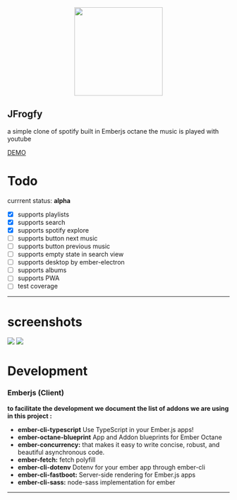 <div align="center"> <img width="200" src="https://user-images.githubusercontent.com/4649902/53248742-6df70900-3684-11e9-88d0-cfeeb67a430a.png"></div>

JFrogfy
---

a simple clone of spotify built in Emberjs octane the music is played with youtube

[DEMO
](https://jfrogfy.herokuapp.com/)

# Todo
currrent status: **alpha**

- [x] supports playlists
- [x] supports search
- [x] supports spotify explore
- [ ] supports button next music
- [ ] supports button previous music
- [ ] supports empty state in search view
- [ ] supports desktop by ember-electron
- [ ] supports albums
- [ ] supports PWA
- [ ] test coverage
---

# screenshots

![](https://media.giphy.com/media/m9cko2IAd5tLHFUBRU/giphy.gif)
![](https://media.giphy.com/media/LwDm98ufPLKhDJ4jJu/giphy.gif)

# Development

### **Emberjs (Client)**

**to facilitate the development we document the list of addons we are using in this project :**

- **ember-cli-typescript** Use TypeScript in your Ember.js apps!
- **ember-octane-blueprint** App and Addon blueprints for Ember Octane
- **ember-concurrency:** that makes it easy to write concise, robust, and beautiful asynchronous code.
- **ember-fetch:** fetch polyfill
- **ember-cli-dotenv** Dotenv for your ember app through ember-cli
- **ember-cli-fastboot:** Server-side rendering for Ember.js apps
- **ember-cli-sass:** node-sass implementation for ember

---

